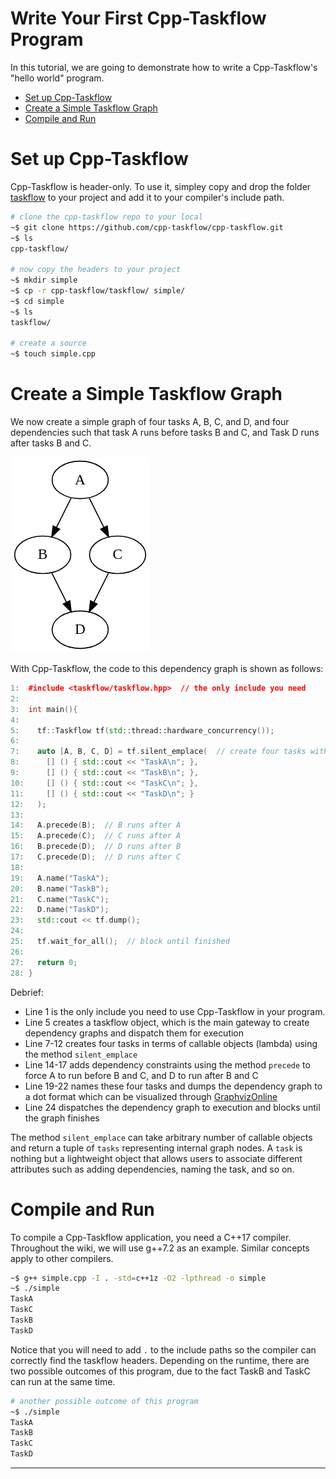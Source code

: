 # Write Your First Cpp-Taskflow Program

In this tutorial, we are going to demonstrate how to write a Cpp-Taskflow's
"hello world" program.

+ [Set up Cpp-Taskflow](#set-up-cpp-taskflow)
+ [Create a Simple Taskflow Graph](#create-a-simple-taskflow-graph)
+ [Compile and Run](#compile-and-run)

# Set up Cpp-Taskflow

Cpp-Taskflow is header-only. To use it, simpley copy and drop the folder [taskflow](../../taskflow)
to your project and add it to your compiler's include path. 

```bash
# clone the cpp-taskflow repo to your local 
~$ git clone https://github.com/cpp-taskflow/cpp-taskflow.git
~$ ls
cpp-taskflow/

# now copy the headers to your project
~$ mkdir simple
~$ cp -r cpp-taskflow/taskflow/ simple/
~$ cd simple
~$ ls
taskflow/

# create a source
~$ touch simple.cpp
```

# Create a Simple Taskflow Graph

We now create a simple graph of four tasks A, B, C, and D, 
and four dependencies such that 
task A runs before tasks B and C, 
and Task D runs after tasks B and C.

![](simple.png)

With Cpp-Taskflow, the code to this dependency graph is shown as follows:

```cpp
1:  #include <taskflow/taskflow.hpp>  // the only include you need
2: 
3:  int main(){
4:   
5:    tf::Taskflow tf(std::thread::hardware_concurrency());
6:
7:    auto [A, B, C, D] = tf.silent_emplace(  // create four tasks with structured binding
8:      [] () { std::cout << "TaskA\n"; },
9:      [] () { std::cout << "TaskB\n"; },
10:     [] () { std::cout << "TaskC\n"; },
11:     [] () { std::cout << "TaskD\n"; } 
12:   );
13:     
14:   A.precede(B);  // B runs after A
15:   A.precede(C);  // C runs after A
16:   B.precede(D);  // D runs after B
17:   C.precede(D);  // D runs after C
18:
19:   A.name("TaskA");
20:   B.name("TaskB");
21:   C.name("TaskC");
22:   D.name("TaskD");
23:   std::cout << tf.dump();
24:                                   
25:   tf.wait_for_all();  // block until finished
26: 
27:   return 0;
28: }
```

Debrief:
+ Line 1 is the only include you need to use Cpp-Taskflow in your program.
+ Line 5 creates a taskflow object, which is the main gateway
  to create dependency graphs and dispatch them for execution
+ Line 7-12 creates four tasks in terms of callable objects (lambda) using
  the method `silent_emplace`
+ Line 14-17 adds dependency constraints using the method `precede` 
  to force A to run before B and C, and D to run after B and C
+ Line 19-22 names these four tasks and dumps the dependency graph
  to a dot format which can be visualized through [GraphvizOnline][GraphVizOnline]
+ Line 24 dispatches the dependency graph to execution and blocks until the graph
  finishes

The method `silent_emplace` can take arbitrary number of callable objects and return
a tuple of `tasks` representing internal graph nodes.
A `task` is nothing but a lightweight object that allows users to associate different attributes
such as adding dependencies, naming the task, and so on.


# Compile and Run

To compile a Cpp-Taskflow application, you need a C++17 compiler.
Throughout the wiki, we will use g++7.2 as an example. Similar concepts apply to other compilers.

```bash
~$ g++ simple.cpp -I . -std=c++1z -O2 -lpthread -o simple
~$ ./simple
TaskA
TaskC
TaskB
TaskD
```

Notice that you will need to add `.` to the include paths so the compiler can correctly
find the taskflow headers. 
Depending on the runtime, there are two possible outcomes of this program, 
due to the fact TaskB and TaskC can run at the same time.

```bash
# another possible outcome of this program
~$ ./simple
TaskA
TaskB
TaskC
TaskD
```

* * *

[GraphvizOnline]:        https://dreampuf.github.io/GraphvizOnline/

